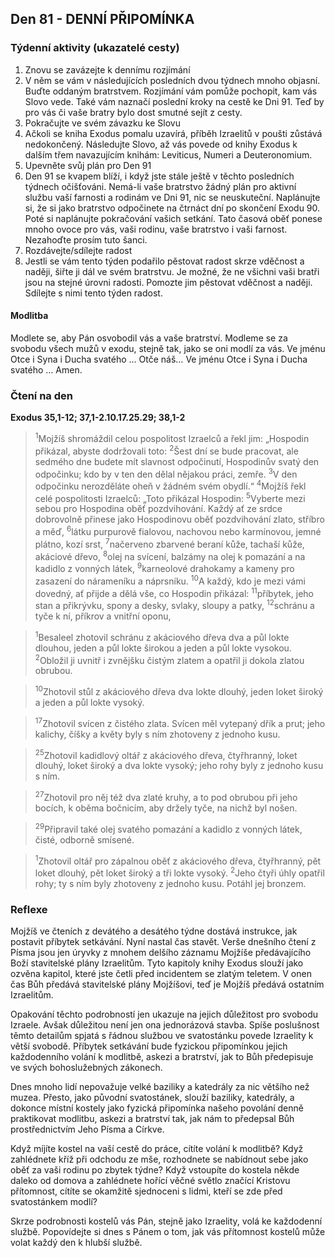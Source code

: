 ## Den 81 - DENNÍ PŘIPOMÍNKA

### Týdenní aktivity (ukazatelé cesty)

1. Znovu se zavázejte k dennímu rozjímání
1. V něm se vám v následujících posledních dvou týdnech mnoho objasní. Buďte oddaným bratrstvem. Rozjímání vám pomůže pochopit, kam vás Slovo vede. Také vám naznačí poslední kroky na cestě ke Dni 91. Teď by pro vás či vaše bratry bylo dost smutné sejít z cesty.
1. Pokračujte ve svém závazku ke Slovu
1. Ačkoli se kniha Exodus pomalu uzavírá, příběh Izraelitů v poušti zůstává nedokončený. Následujte Slovo, až vás povede od knihy Exodus k dalším třem navazujícím knihám: Leviticus, Numeri a Deuteronomium.
1. Upevněte svůj plán pro Den 91
1. Den 91 se kvapem blíží, i když jste stále ještě v těchto posledních týdnech očišťováni. Nemá-li vaše bratrstvo žádný plán pro aktivní službu vaší farnosti a rodinám ve Dni 91, nic se neuskuteční. Naplánujte si, že si jako bratrstvo odpočinete na čtrnáct dní po skončení Exodu 90. Poté si naplánujte pokračování vašich setkání. Tato časová oběť ponese mnoho ovoce pro vás, vaši rodinu, vaše bratrstvo i vaši farnost. Nezahoďte prosím tuto šanci.
1. Rozdávejte/sdílejte radost
1. Jestli se vám tento týden podařilo pěstovat radost skrze vděčnost a naději, šiřte ji dál ve svém bratrstvu. Je možné, že ne všichni vaši bratři jsou na stejné úrovni radosti. Pomozte jim pěstovat vděčnost a naději. Sdílejte s nimi tento týden radost.

#### Modlitba

Modlete se, aby Pán osvobodil vás a vaše bratrství.
Modleme se za svobodu všech mužů v exodu, stejně tak, jako se oni modlí za vás.
Ve jménu Otce i Syna i Ducha svatého … Otče náš… Ve jménu Otce i Syna i Ducha svatého … Amen.

### Čtení na den

**Exodus 35,1-12; 37,1-2.10.17.25.29; 38,1-2**

> <sup>1</sup>Mojžíš shromáždil celou pospolitost Izraelců a řekl jim: „Hospodin přikázal, abyste dodržovali toto:
> <sup>2</sup>Šest dní se bude pracovat, ale sedmého dne budete mít slavnost odpočinutí, Hospodinův svatý den odpočinku; kdo by v ten den dělal nějakou práci, zemře.
> <sup>3</sup>V den odpočinku nerozděláte oheň v žádném svém obydlí.“
> <sup>4</sup>Mojžíš řekl celé pospolitosti Izraelců: „Toto přikázal Hospodin:
> <sup>5</sup>Vyberte mezi sebou pro Hospodina oběť pozdvihování. Každý ať ze srdce dobrovolně přinese jako Hospodinovu oběť pozdvihování zlato, stříbro a měď,
> <sup>6</sup>látku purpurově fialovou, nachovou nebo karmínovou, jemné plátno, kozí srst,
> <sup>7</sup>načerveno zbarvené beraní kůže, tachaší kůže, akáciové dřevo,
> <sup>8</sup>olej na svícení, balzámy na olej k pomazání a na kadidlo z vonných látek,
> <sup>9</sup>karneolové drahokamy a kameny pro zasazení do nárameníku a náprsníku.
> <sup>10</sup>A každý, kdo je mezi vámi dovedný, ať přijde a dělá vše, co Hospodin přikázal:
> <sup>11</sup>příbytek, jeho stan a přikrývku, spony a desky, svlaky, sloupy a patky,
> <sup>12</sup>schránu a tyče k ní, příkrov a vnitřní oponu,

> <sup>1</sup>Besaleel zhotovil schránu z akáciového dřeva dva a půl lokte dlouhou, jeden a půl lokte širokou a jeden a půl lokte vysokou.
> <sup>2</sup>Obložil ji uvnitř i zvnějšku čistým zlatem a opatřil ji dokola zlatou obrubou.

> <sup>10</sup>Zhotovil stůl z akáciového dřeva dva lokte dlouhý, jeden loket široký a jeden a půl lokte vysoký.

> <sup>17</sup>Zhotovil svícen z čistého zlata. Svícen měl vytepaný dřík a prut; jeho kalichy, číšky a květy byly s ním zhotoveny z jednoho kusu.

> <sup>25</sup>Zhotovil kadidlový oltář z akáciového dřeva, čtyřhranný, loket dlouhý, loket široký a dva lokte vysoký; jeho rohy byly z jednoho kusu s ním.

> <sup>27</sup>Zhotovil pro něj též dva zlaté kruhy, a to pod obrubou při jeho bocích, k oběma bočnicím, aby držely tyče, na nichž byl nošen.

> <sup>29</sup>Připravil také olej svatého pomazání a kadidlo z vonných látek, čisté, odborně smísené.

> <sup>1</sup>Zhotovil oltář pro zápalnou oběť z akáciového dřeva, čtyřhranný, pět loket dlouhý, pět loket široký a tři lokte vysoký.
> <sup>2</sup>Jeho čtyři úhly opatřil rohy; ty s ním byly zhotoveny z jednoho kusu. Potáhl jej bronzem.

### Reflexe

Mojžíš ve čteních z devátého a desátého týdne dostává instrukce, jak postavit příbytek setkávání. Nyní nastal čas stavět. Verše
dnešního čtení z Písma jsou jen úryvky z mnohem delšího záznamu Mojžíše předávajícího Boží stavitelské plány Izraelitům. Tyto
kapitoly knihy Exodus slouží jako ozvěna kapitol, které jste četli před incidentem se zlatým teletem. V onen čas Bůh předává
stavitelské plány Mojžíšovi, teď je Mojžíš předává ostatním Izraelitům.

Opakování těchto podrobností jen ukazuje na jejich důležitost pro svobodu Izraele. Avšak důležitou není jen ona jednorázová
stavba. Spíše poslušnost těmto detailům spjatá s řádnou službou ve svatostánku povede Izraelity k větší svobodě. Příbytek
setkávání bude fyzickou připomínkou jejich každodenního volání k modlitbě, askezi a bratrství, jak to Bůh předepisuje ve svých
bohoslužebných zákonech.

Dnes mnoho lidí nepovažuje velké baziliky a katedrály za nic většího než muzea. Přesto, jako původní svatostánek, slouží baziliky,
katedrály, a dokonce místní kostely jako fyzická připomínka našeho povolání denně praktikovat modlitbu, askezi a bratrství tak,
jak nám to předepsal Bůh prostřednictvím Jeho Písma a Církve.

Když míjíte kostel na vaší cestě do práce, cítíte volání k modlitbě? Když zahlédnete kříž při odchodu ze mše, rozhodnete se
nabídnout sebe jako oběť za vaši rodinu po zbytek týdne? Když vstoupíte do kostela někde daleko od domova a zahlédnete hořící
věčné světlo značící Kristovu přítomnost, cítíte se okamžitě sjednoceni s lidmi, kteří se zde před svatostánkem modlí?

Skrze podrobnosti kostelů vás Pán, stejně jako Izraelity, volá ke každodenní službě. Popovídejte si dnes s Pánem o tom, jak vás
přítomnost kostelů může volat každý den k hlubší službě.
